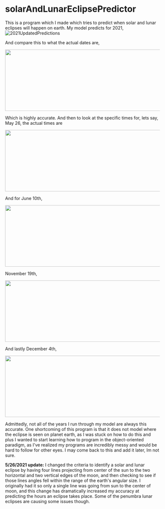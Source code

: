 # solarAndLunarEclipsePredictor

This is a program which I made which tries to predict when solar and lunar eclipses will happen on earth. My model predicts for 2021,![2021UpdatedPredictions](https://user-images.githubusercontent.com/37377528/120257038-6d834a80-c25d-11eb-89b9-f3c9041ab5ee.png)

And compare this to what the actual dates are,
<p align="center">
  <img width="600" height="200" src="https://user-images.githubusercontent.com/37377528/120106565-7b38b300-c12b-11eb-8ca0-3bb82728881f.png">
</p>

Which is highly accurate. And then to look at the specific times for, lets say, May 26, the actual times are 
<p align="center">
  <img width="600" height="200" src="https://user-images.githubusercontent.com/37377528/120106615-cb177a00-c12b-11eb-8eee-521c8a0482eb.png">
</p>

And for June 10th,
<p align="center">
  <img width="600" height="200" src="https://user-images.githubusercontent.com/37377528/120106770-61e43680-c12c-11eb-9775-695575f3b16e.png">
</p>

November 19th, 
<p align="center">
  <img width="600" height="200" src="https://user-images.githubusercontent.com/37377528/120106785-732d4300-c12c-11eb-8c0b-f94b8ed80d35.png">
</p>
And lastly December 4th,
<p align="center">
  <img width="600" height="200" src="https://user-images.githubusercontent.com/37377528/120106799-7de7d800-c12c-11eb-844b-fbdae84fa211.png">
</p>

Admittedly, not all of the years I run through my model are always this accurate. One shortcoming of this program is that it does not model where the eclipse is seen on planet earth, as I was stuck on how to do this and plus I wanted to start learning how to program in the object-oriented paradigm, as I've realized my programs are incredibly messy and would be hard to follow for other eyes. I may come back to this and add it later, Im not sure.

**5/26/2021 update:** I changed the criteria to identify a solar and lunar eclipse by having four lines projecting from center of the sun to the two horizontal and two vertical edges of the moon, and then checking to see if those lines angles fell within the range of the earth's angular size. I originally had it so only a single line was going from sun to the center of moon, and this change has dramatically increased my accuracy at predicting the hours an eclipse takes place. Some of the penumbra lunar eclipses are causing some issues though.

